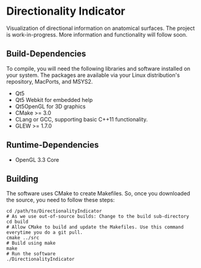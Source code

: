 # Directionality Indicator

Visualization of directional information on anatomical surfaces. The project is work-in-progress. More information and functionality will follow soon.

## Build-Dependencies

To compile, you will need the following libraries and software installed on your system. The packages are available via your Linux distribution's
repository, MacPorts, and MSYS2.

* Qt5
* Qt5 Webkit for embedded help
* Qt5OpenGL for 3D graphics
* CMake >= 3.0
* CLang or GCC, supporting basic C++11 functionality.
* GLEW >= 1.7.0


## Runtime-Dependencies

* OpenGL 3.3 Core

## Building

The software uses CMake to create Makefiles. So, once you downloaded the source, you need to follow these steps:

```shell
cd /path/to/DirectionalityIndicator
# As we use out-of-source builds: Change to the build sub-directory
cd build
# Allow CMake to build and update the Makefiles. Use this command everytime you do a git pull.
cmake ../src
# Build using make
make
# Run the software
./DirectionalityIndicator
```
